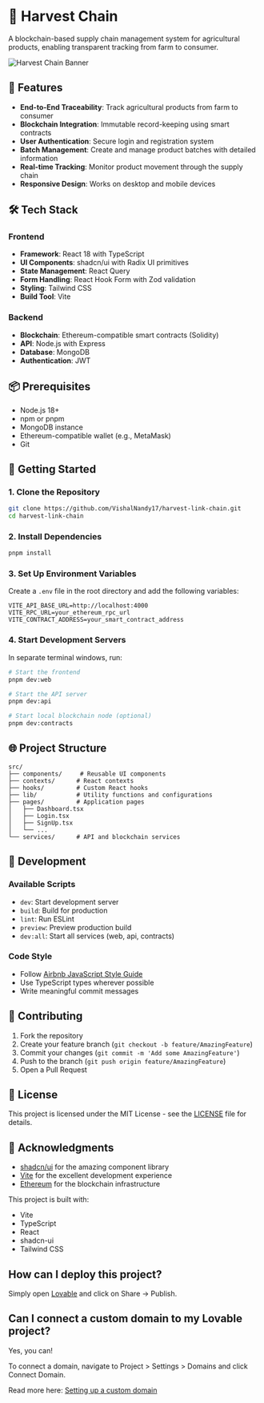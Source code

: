 # 🌾 Harvest Chain

A blockchain-based supply chain management system for agricultural products, enabling transparent tracking from farm to consumer.

![Harvest Chain Banner](https://via.placeholder.com/1200x400/4CAF50/FFFFFF?text=Harvest+Chain)

## 🚀 Features

- **End-to-End Traceability**: Track agricultural products from farm to consumer
- **Blockchain Integration**: Immutable record-keeping using smart contracts
- **User Authentication**: Secure login and registration system
- **Batch Management**: Create and manage product batches with detailed information
- **Real-time Tracking**: Monitor product movement through the supply chain
- **Responsive Design**: Works on desktop and mobile devices

## 🛠 Tech Stack

### Frontend
- **Framework**: React 18 with TypeScript
- **UI Components**: shadcn/ui with Radix UI primitives
- **State Management**: React Query
- **Form Handling**: React Hook Form with Zod validation
- **Styling**: Tailwind CSS
- **Build Tool**: Vite

### Backend
- **Blockchain**: Ethereum-compatible smart contracts (Solidity)
- **API**: Node.js with Express
- **Database**: MongoDB
- **Authentication**: JWT

## 📦 Prerequisites

- Node.js 18+
- npm or pnpm
- MongoDB instance
- Ethereum-compatible wallet (e.g., MetaMask)
- Git

## 🚀 Getting Started

### 1. Clone the Repository
```bash
git clone https://github.com/VishalNandy17/harvest-link-chain.git
cd harvest-link-chain
```

### 2. Install Dependencies
```bash
pnpm install
```

### 3. Set Up Environment Variables
Create a `.env` file in the root directory and add the following variables:
```env
VITE_API_BASE_URL=http://localhost:4000
VITE_RPC_URL=your_ethereum_rpc_url
VITE_CONTRACT_ADDRESS=your_smart_contract_address
```

### 4. Start Development Servers
In separate terminal windows, run:

```bash
# Start the frontend
pnpm dev:web

# Start the API server
pnpm dev:api

# Start local blockchain node (optional)
pnpm dev:contracts
```

## 🌐 Project Structure

```
src/
├── components/     # Reusable UI components
├── contexts/      # React contexts
├── hooks/         # Custom React hooks
├── lib/           # Utility functions and configurations
├── pages/         # Application pages
│   ├── Dashboard.tsx
│   ├── Login.tsx
│   ├── SignUp.tsx
│   └── ...
└── services/      # API and blockchain services
```

## 🔧 Development

### Available Scripts

- `dev`: Start development server
- `build`: Build for production
- `lint`: Run ESLint
- `preview`: Preview production build
- `dev:all`: Start all services (web, api, contracts)

### Code Style

- Follow [Airbnb JavaScript Style Guide](https://github.com/airbnb/javascript)
- Use TypeScript types wherever possible
- Write meaningful commit messages

## 🤝 Contributing

1. Fork the repository
2. Create your feature branch (`git checkout -b feature/AmazingFeature`)
3. Commit your changes (`git commit -m 'Add some AmazingFeature'`)
4. Push to the branch (`git push origin feature/AmazingFeature`)
5. Open a Pull Request

## 📄 License

This project is licensed under the MIT License - see the [LICENSE](LICENSE) file for details.

## 🙏 Acknowledgments

- [shadcn/ui](https://ui.shadcn.com/) for the amazing component library
- [Vite](https://vitejs.dev/) for the excellent development experience
- [Ethereum](https://ethereum.org/) for the blockchain infrastructure

This project is built with:

- Vite
- TypeScript
- React
- shadcn-ui
- Tailwind CSS

## How can I deploy this project?

Simply open [Lovable](https://lovable.dev/projects/a4883aad-770d-4622-9c42-c65be932fe24) and click on Share -> Publish.

## Can I connect a custom domain to my Lovable project?

Yes, you can!

To connect a domain, navigate to Project > Settings > Domains and click Connect Domain.

Read more here: [Setting up a custom domain](https://docs.lovable.dev/tips-tricks/custom-domain#step-by-step-guide)
